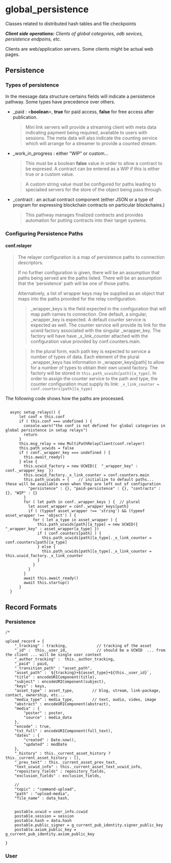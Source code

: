 # global_persistence

Classes related to distributed hash tables and file checkpoints

***Client side operations:*** *Clients of global categories, odb sevices, persistence endpoins, etc.*

Clients are web/application servers. Some clients might be actual web pages.


## Persistence

### Types of persistence


In the message data structure certains fields will indicate a persistence pathway. Some types have precedence over others. 

* \_paid  : \<**boolean**\>, **true** for paid access, **false** for free access after publication.
	
	> Mini link servers will provide a streaming client with meta data indicating payment being required, available to users with sessions. The meta data will also indicate the counting service which will arrange for a streamer to provide a counted stream.

* \_work\_in\_progress : either "WIP" or custom...

	> This must be a boolean **false** value in order to allow a contract to be expresed. A contract can be entered as a WIP if this is either true or a custom value.
	
	> A custom string value must be configured for paths leading to specialied servers for the store of the object being pass through.
	
* \_contract : an actual contract component (either JSON or a type of program for expressing blockchain contracts on particular blockchains.)

	> This pathway manages finalized contracts and provides automation for putting contracts into their target systems.
	

### Configuring Persistence Paths

#### conf.relayer
> The relayer configuration is a map of persistence paths to connection descriptors.
> 
> If no further configuration is given, there will be an assumption that paths being served are the paths listed. There will be an assumption that the 'persistence' path will be one of those paths.
> 
> Alternatively, a list of wrapper keys may be supplied as an object that maps into the paths provided for the relay configuration.
> 
> > \_wrapper\_keys is the field expected in the configuration that will map path names to connection. One default, a singular, \_wrapper\_key is expected. A default counter service is expected as well. The counter service will provide its link for the ucwid factory associated with the singular \_wrapper_key. The factory will have have \_x\_link\_counter attached with the configuration value provided by conf.counters.main.
>
> > In the plural form, each path key is expected to service a number of types of data. Each element of the plural \_wrapper\_keys has information  in \_wrapper\_keys[path] to allow for a number of types to obtain their own ucwid factory. The factory will be stored in `this.path_ucwids[path][a_type]`. In order to assign the counter service to the path and type, the counter configuration must supply its link: `_x_link_counter = conf.counters[path][a_type]`

The following code shows how the paths are processed. 

```

  async setup_relays() {
      let conf = this.conf
      if ( this.conf === undefined ) {
        console.warn("the conf is not defined for global categories in global persistence in setup relays")
        return
      }
      this.msg_relay = new MultiPathRelayClient(conf.relayer)
      this.path_ucwids = false
      if ( conf._wrapper_key === undefined ) {
        this.await_ready()
      } else {
        this.ucwid_factory = new UCWID({  "_wrapper_key" : conf._wrapper_key  })
        this.ucwid_factory._x_link_counter = conf.counters.main
        this.path_ucwids = {    // initialize to default paths... these will be available even when they are left out of configuration
          "persistence" : {}, "paid-persistence" : {}, "contracts" : {}, "WIP" : {}
        }
        for ( let path in conf._wrapper_keys ) {  // plural
          let asset_wrapper = conf._wrapper_keys[path]
          if ( (typeof asset_wrapper !== 'string') && (typeof asset_wrapper !== 'object') ) {
            for ( let a_type in asset_wrapper ) {
              this.path_ucwids[path][a_type] = new UCWID({ "_wrapper_key" : asset_wrapper[a_type] })
              if ( conf.counters[path] ) {
                this.path_ucwids[path][a_type]._x_link_counter = conf.counters[path][a_type]
              } else {
                this.path_ucwids[path][a_type]._x_link_counter = this.ucwid_factory._x_link_counter
              }
            }  
          }
        }
        await this.await_ready()
        await this.startup()
      }
  }

```
	

## Record Formats

### Persistence

```
/*

upload_record = {
    "_tracking" : tracking,             // tracking of the asset
    "_id" :  this._user_id,             // should be a UCWID  ... from the client ... will be single user context
    "_author_tracking" :  this._author_tracking,
    "_paid" : paid,
    "_transition_path" : "asset_path",
    "asset_path" : `${tracking}+${asset_type}+${this._user_id}`,
    "title" : encodeURIComponent(title),
    "subject" : encodeURIComponent(subject),
    "keys" : keys,
    "asset_type" : asset_type,        // blog, stream, link-package, contact, ownership, etc...
    "media_type" : media_type,        // text, audio, video, image
    "abstract" : encodeURIComponent(abstract),
    "media" : {
        "poster" : poster,
        "source" : media_data
    },
    "encode" : true,
    "txt_full" : encodeURIComponent(full_text),
    "dates" : {
        "created" : Date.now(),
        "updated" : modDate
    },
    "_history" : this._current_asset_history ? this._current_asset_history : [],
    "_prev_text" : this._current_asset_prev_text,
    "text_ucwid_info" : this._current_asset_text_ucwid_info,
    "repository_fields" : repository_fields,
    "exclusion_fields" : exclusion_fields,

    //
    "topic" : "command-upload",
    "path" : "upload-media",
    "file_name" : data_hash,


    postable.ucwid = user_info.ccwid
    postable.session = session
    postable.hash = data.hash
    postable.public_signer = g_current_pub_identity.signer_public_key
    postable.axiom_public_key = g_current_pub_identity.axiom_public_key

}
```

### User

